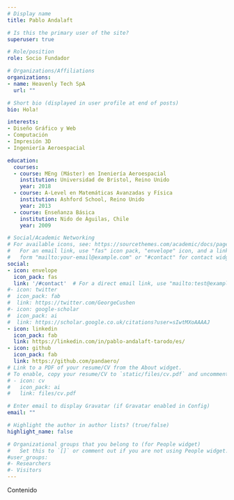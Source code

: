 ```yaml
---
# Display name
title: Pablo Andalaft

# Is this the primary user of the site?
superuser: true

# Role/position
role: Socio Fundador

# Organizations/Affiliations
organizations:
- name: Heavenly Tech SpA
  url: ""

# Short bio (displayed in user profile at end of posts)
bio: Hola!

interests:
- Diseño Gráfico y Web
- Computación
- Impresión 3D
- Ingeniería Aeroespacial

education:
  courses:
  - course: MEng (Máster) en Ineniería Aeroespacial
    institution: Universidad de Bristol, Reino Unido
    year: 2018
  - course: A-Level en Matemáticas Avanzadas y Física
    institution: Ashford School, Reino Unido
    year: 2013
  - course: Enseñanza Básica
    institution: Nido de Águilas, Chile
    year: 2009

# Social/Academic Networking
# For available icons, see: https://sourcethemes.com/academic/docs/page-builder/#icons
#   For an email link, use "fas" icon pack, "envelope" icon, and a link in the
#   form "mailto:your-email@example.com" or "#contact" for contact widget.
social:
- icon: envelope
  icon_pack: fas
  link: '/#contact'  # For a direct email link, use "mailto:test@example.org".
#- icon: twitter
#  icon_pack: fab
#  link: https://twitter.com/GeorgeCushen
#- icon: google-scholar
#  icon_pack: ai
#  link: https://scholar.google.co.uk/citations?user=sIwtMXoAAAAJ
- icon: linkedin
  icon_pack: fab
  link: https://linkedin.com/in/pablo-andalaft-tarodo/es/
- icon: github
  icon_pack: fab
  link: https://github.com/pandaero/
# Link to a PDF of your resume/CV from the About widget.
# To enable, copy your resume/CV to `static/files/cv.pdf` and uncomment the lines below.
# - icon: cv
#   icon_pack: ai
#   link: files/cv.pdf

# Enter email to display Gravatar (if Gravatar enabled in Config)
email: ""

# Highlight the author in author lists? (true/false)
highlight_name: false

# Organizational groups that you belong to (for People widget)
#   Set this to `[]` or comment out if you are not using People widget.
#user_groups:
#- Researchers
#- Visitors
---
```


Contenido
